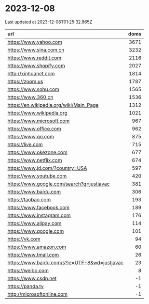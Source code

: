# 2023-12-08

<!-- BEGIN -->
Last updated at 2023-12-08T01:25:32.865Z

url | doms
:- | -:
https://www.yahoo.com | 3671
https://www.sina.com.cn | 3232
https://www.reddit.com | 2116
https://www.shopify.com | 2027
http://xinhuanet.com | 1814
https://zoom.us | 1787
https://www.sohu.com | 1565
https://www.360.cn | 1536
https://en.wikipedia.org/wiki/Main_Page | 1312
https://www.wikipedia.org | 1021
https://www.microsoft.com | 967
https://www.office.com | 962
https://www.qq.com | 875
https://live.com | 715
https://www.okezone.com | 677
https://www.netflix.com | 674
https://www.jd.com/?country=USA | 597
https://www.youtube.com | 420
https://www.google.com/search?q=justjavac | 381
https://www.baidu.com | 306
https://taobao.com | 193
https://www.facebook.com | 189
https://www.instagram.com | 176
https://www.alipay.com | 114
https://www.google.com | 101
https://vk.com | 94
https://www.amazon.com | 60
https://www.tmall.com | 26
https://www.baidu.com/s?ie=UTF-8&wd=justjavac | 23
https://weibo.com | 8
https://www.csdn.net | -1
https://panda.tv | -1
http://microsoftonline.com | -1
<!-- END -->
